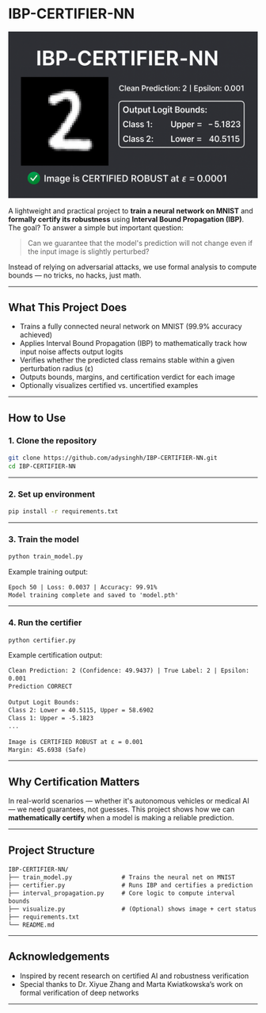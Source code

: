 # IBP-CERTIFIER-NN

![IBP-CERTIFIER-NN](illustration.png)

A lightweight and practical project to **train a neural network on MNIST** and **formally certify its robustness** using **Interval Bound Propagation (IBP)**. The goal? To answer a simple but important question:

> Can we guarantee that the model's prediction will not change even if the input image is slightly perturbed?

Instead of relying on adversarial attacks, we use formal analysis to compute bounds — no tricks, no hacks, just math.

---

## What This Project Does

- Trains a fully connected neural network on MNIST (99.9% accuracy achieved)
- Applies Interval Bound Propagation (IBP) to mathematically track how input noise affects output logits
- Verifies whether the predicted class remains stable within a given perturbation radius (ε)
- Outputs bounds, margins, and certification verdict for each image
- Optionally visualizes certified vs. uncertified examples

---

## How to Use

### 1. Clone the repository

```bash
git clone https://github.com/adysinghh/IBP-CERTIFIER-NN.git
cd IBP-CERTIFIER-NN
````

---

### 2. Set up environment

```bash
pip install -r requirements.txt
```

---

### 3. Train the model

```bash
python train_model.py
```

Example training output:

```
Epoch 50 | Loss: 0.0037 | Accuracy: 99.91%
Model training complete and saved to 'model.pth'
```

---

### 4. Run the certifier

```bash
python certifier.py
```

Example certification output:

```
Clean Prediction: 2 (Confidence: 49.9437) | True Label: 2 | Epsilon: 0.001
Prediction CORRECT

Output Logit Bounds:
Class 2: Lower = 40.5115, Upper = 58.6902
Class 1: Upper = -5.1823
...

Image is CERTIFIED ROBUST at ε = 0.001
Margin: 45.6938 (Safe)
```

---

## Why Certification Matters

In real-world scenarios — whether it's autonomous vehicles or medical AI — we need guarantees, not guesses.
This project shows how we can **mathematically certify** when a model is making a reliable prediction.

---

## Project Structure

```
IBP-CERTIFIER-NN/
├── train_model.py              # Trains the neural net on MNIST
├── certifier.py                # Runs IBP and certifies a prediction
├── interval_propagation.py     # Core logic to compute interval bounds
├── visualize.py                # (Optional) shows image + cert status
├── requirements.txt
└── README.md
```
---

## Acknowledgements

* Inspired by recent research on certified AI and robustness verification
* Special thanks to Dr. Xiyue Zhang and Marta Kwiatkowska’s work on formal verification of deep networks

---
